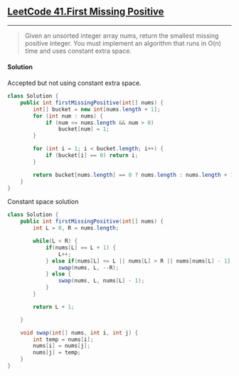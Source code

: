 ## [LeetCode 41.First Missing Positive](https://leetcode.com/problems/first-missing-positive/)

---

> Given an unsorted integer array nums, return the smallest missing positive integer. 
> You must implement an algorithm that runs in O(n) time and uses constant extra space.

#### Solution

Accepted but not using constant extra space.

```java
class Solution {
    public int firstMissingPositive(int[] nums) {
        int[] bucket = new int[nums.length + 1];
        for (int num : nums) {
            if (num <= nums.length && num > 0)
                bucket[num] = 1;
        }

        for (int i = 1; i < bucket.length; i++) {
            if (bucket[i] == 0) return i;
        }

        return bucket[nums.length] == 0 ? nums.length : nums.length + 1;
    }
}
```

Constant space solution

```java
class Solution {
    public int firstMissingPositive(int[] nums) {
        int L = 0, R = nums.length;

        while(L < R) {
            if(nums[L] == L + 1) {
                L++;
            } else if(nums[L] <= L || nums[L] > R || nums[nums[L] - 1] == nums[L]) {
                swap(nums, L, --R);
            } else {
                swap(nums, L, nums[L] - 1);
            }
        }

        return L + 1;

    }

    void swap(int[] nums, int i, int j) {
        int temp = nums[i];
        nums[i] = nums[j];
        nums[j] = temp;
    }
}
```
